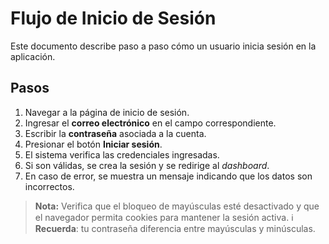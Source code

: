 # Flujo de Inicio de Sesión

Este documento describe paso a paso cómo un usuario inicia sesión en la aplicación.

## Pasos

1. Navegar a la página de inicio de sesión.
2. Ingresar el **correo electrónico** en el campo correspondiente.
3. Escribir la **contraseña** asociada a la cuenta.
4. Presionar el botón **Iniciar sesión**.
5. El sistema verifica las credenciales ingresadas.
6. Si son válidas, se crea la sesión y se redirige al *dashboard*.
7. En caso de error, se muestra un mensaje indicando que los datos son incorrectos.

> **Nota:** Verifica que el bloqueo de mayúsculas esté desactivado y que el navegador permita cookies para mantener la sesión activa.
> :information_source: **Recuerda**: tu contraseña diferencia entre mayúsculas y minúsculas.
